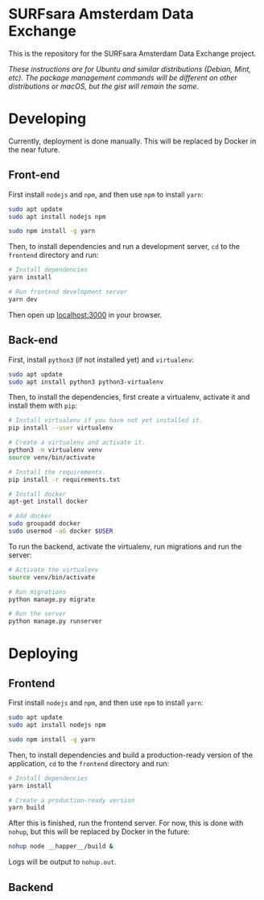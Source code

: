 # SURFsara Amsterdam Data Exchange
This is the repository for the SURFsara Amsterdam Data Exchange project.

*These instructions are for Ubuntu and similar distributions (Debian, Mint, etc). The package management commands will be different on other distributions or macOS, but the gist will remain the same.*

# Developing
Currently, deployment is done manually. This will be replaced by Docker in the near future.

## Front-end


First install `nodejs` and `npm`, and then use `npm` to install `yarn`:

```bash
sudo apt update
sudo apt install nodejs npm

sudo npm install -g yarn
```

Then, to install dependencies and run a development server, `cd` to the `frontend` directory and run:

```bash
# Install dependencies
yarn install

# Run frontend development server
yarn dev
```

Then open up [localhost:3000](http://localhost:3000) in your browser.

## Back-end
First, install `python3` (if not installed yet) and `virtualenv`:

```bash
sudo apt update
sudo apt install python3 python3-virtualenv
```

Then, to install the dependencies, first create a virtualenv, activate it and install them with `pip`:

```bash
# Install virtualenv if you have not yet installed it.
pip install --user virtualenv

# Create a virtualenv and activate it.
python3 -m virtualenv venv
source venv/bin/activate

# Install the requirements.
pip install -r requirements.txt

# Install docker
apt-get install docker

# Add docker
sudo groupadd docker
sudo usermod -aG docker $USER
```

To run the backend, activate the virtualenv, run migrations and run the server:

```bash
# Activate the virtualenv
source venv/bin/activate

# Run migrations
python manage.py migrate

# Run the server
python manage.py runserver
```

# Deploying
## Frontend
First install `nodejs` and `npm`, and then use `npm` to install `yarn`:

```bash
sudo apt update
sudo apt install nodejs npm

sudo npm install -g yarn
```

Then, to install dependencies and build a production-ready version of the application, `cd` to the `frontend` directory and run:

```bash
# Install dependencies
yarn install

# Create a production-ready version
yarn build
```

After this is finished, run the frontend server. For now, this is done with `nohup`, but this will be replaced by Docker in the future:

```bash
nohup node __happer__/build &
```

Logs will be output to `nohup.out`.

## Backend
